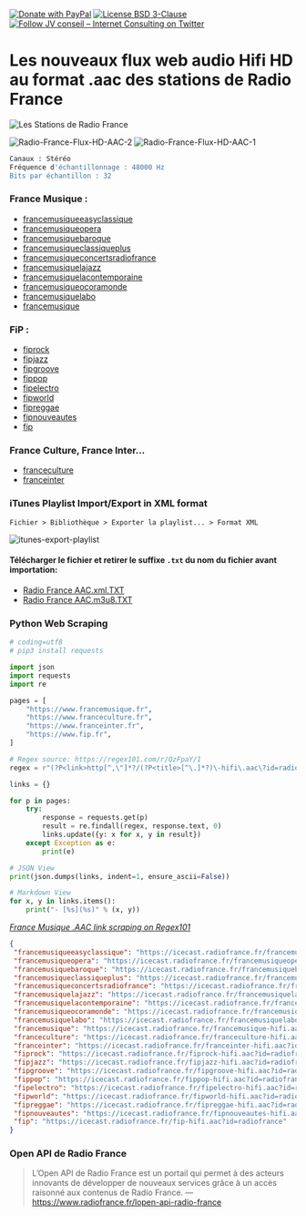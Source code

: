 [![Donate with PayPal](https://img.shields.io/badge/Donate-PayPal-green.svg)](https://www.paypal.com/cgi-bin/webscr?cmd=_s-xclick&hosted_button_id=P3DGL6EANDY96&source=url)
[![License BSD 3-Clause](https://img.shields.io/badge/License-BSD%203--Clause-blue.svg)](LICENSE)
[![Follow JV conseil – Internet Consulting on Twitter](https://img.shields.io/twitter/follow/JVconseil.svg?style=social&logo=twitter)](https://twitter.com/JVconseil)

# Les nouveaux flux web audio Hifi HD au format .aac des stations de Radio France

![Les Stations de Radio France](https://cdn.radiofrance.fr/s3/cruiser-production/2016/12/0b21680a-3c67-4f2d-9e20-be16e67c3e91/600x337_7radios-1.jpg "Les Stations de Radio France")

![Radio-France-Flux-HD-AAC-2](https://user-images.githubusercontent.com/8126807/67148713-d72a2d00-f2a2-11e9-8050-83de5ed8c15f.png)
![Radio-France-Flux-HD-AAC-1](https://user-images.githubusercontent.com/8126807/67148712-d72a2d00-f2a2-11e9-8e51-0155fc8b9b18.png)

```bash
Canaux : Stéréo
Fréquence d'échantillonnage : 48000 Hz
Bits par échantillon : 32
```

### France Musique :

- [francemusiqueeasyclassique](https://icecast.radiofrance.fr/francemusiqueeasyclassique-hifi.aac?id=radiofrance)
- [francemusiqueopera](https://icecast.radiofrance.fr/francemusiqueopera-hifi.aac?id=radiofrance)
- [francemusiquebaroque](https://icecast.radiofrance.fr/francemusiquebaroque-hifi.aac?id=radiofrance)
- [francemusiqueclassiqueplus](https://icecast.radiofrance.fr/francemusiqueclassiqueplus-hifi.aac?id=radiofrance)
- [francemusiqueconcertsradiofrance](https://icecast.radiofrance.fr/francemusiqueconcertsradiofrance-hifi.aac?id=radiofrance)
- [francemusiquelajazz](https://icecast.radiofrance.fr/francemusiquelajazz-hifi.aac?id=radiofrance)
- [francemusiquelacontemporaine](https://icecast.radiofrance.fr/francemusiquelacontemporaine-hifi.aac?id=radiofrance)
- [francemusiqueocoramonde](https://icecast.radiofrance.fr/francemusiqueocoramonde-hifi.aac?id=radiofrance)
- [francemusiquelabo](https://icecast.radiofrance.fr/francemusiquelabo-hifi.aac?id=radiofrance)
- [francemusique](https://icecast.radiofrance.fr/francemusique-hifi.aac?id=radiofrance)

### FiP :

- [fiprock](https://icecast.radiofrance.fr/fiprock-hifi.aac?id=radiofrance)
- [fipjazz](https://icecast.radiofrance.fr/fipjazz-hifi.aac?id=radiofrance)
- [fipgroove](https://icecast.radiofrance.fr/fipgroove-hifi.aac?id=radiofrance)
- [fippop](https://icecast.radiofrance.fr/fippop-hifi.aac?id=radiofrance)
- [fipelectro](https://icecast.radiofrance.fr/fipelectro-hifi.aac?id=radiofrance)
- [fipworld](https://icecast.radiofrance.fr/fipworld-hifi.aac?id=radiofrance)
- [fipreggae](https://icecast.radiofrance.fr/fipreggae-hifi.aac?id=radiofrance)
- [fipnouveautes](https://icecast.radiofrance.fr/fipnouveautes-hifi.aac?id=radiofrance)
- [fip](https://icecast.radiofrance.fr/fip-hifi.aac?id=radiofrance)

### France Culture, France Inter...

- [franceculture](https://icecast.radiofrance.fr/franceculture-hifi.aac?id=radiofrance)
- [franceinter](https://icecast.radiofrance.fr/franceinter-hifi.aac?id=radiofrance)

### iTunes Playlist Import/Export in XML format

`Fichier > Bibliothèque > Exporter la playlist... > Format XML`

![itunes-export-playlist](https://user-images.githubusercontent.com/8126807/67147939-06886c00-f29a-11e9-85a9-1b902c30ef73.jpg)

#### Télécharger le fichier et retirer le suffixe `.txt` du nom du fichier avant importation:

- [Radio France AAC.xml.TXT](https://github.com/JV-conseil-Internet-Consulting/Radio-France-Flux-HD-AAC/files/3746923/Radio.France.AAC.xml.TXT)
- [Radio France AAC.m3u8.TXT](https://github.com/JV-conseil-Internet-Consulting/Radio-France-Flux-HD-AAC/files/3746929/Radio.France.AAC.m3u8.TXT)

### Python Web Scraping

```py
# coding=utf8
# pip3 install requests

import json
import requests
import re

pages = [
    "https://www.francemusique.fr",
    "https://www.franceculture.fr",
    "https://www.franceinter.fr",
    "https://www.fip.fr",
]

# Regex source: https://regex101.com/r/QzFpaY/1
regex = r"(?P<link>http[^,\"]*?/(?P<title>[^\.]*?)\-hifi\.aac\?id=radiofrance)"

links = {}

for p in pages:
    try:
        response = requests.get(p)
        result = re.findall(regex, response.text, 0)
        links.update({y: x for x, y in result})
    except Exception as e:
        print(e)

# JSON View
print(json.dumps(links, indent=1, ensure_ascii=False))

# Markdown View
for x, y in links.items():
    print("- [%s](%s)" % (x, y))
```

*[France Musique .AAC link scraping on Regex101](https://regex101.com/r/QzFpaY/1)*

```json
{
 "francemusiqueeasyclassique": "https://icecast.radiofrance.fr/francemusiqueeasyclassique-hifi.aac?id=radiofrance",
 "francemusiqueopera": "https://icecast.radiofrance.fr/francemusiqueopera-hifi.aac?id=radiofrance",
 "francemusiquebaroque": "https://icecast.radiofrance.fr/francemusiquebaroque-hifi.aac?id=radiofrance",
 "francemusiqueclassiqueplus": "https://icecast.radiofrance.fr/francemusiqueclassiqueplus-hifi.aac?id=radiofrance",
 "francemusiqueconcertsradiofrance": "https://icecast.radiofrance.fr/francemusiqueconcertsradiofrance-hifi.aac?id=radiofrance",
 "francemusiquelajazz": "https://icecast.radiofrance.fr/francemusiquelajazz-hifi.aac?id=radiofrance",
 "francemusiquelacontemporaine": "https://icecast.radiofrance.fr/francemusiquelacontemporaine-hifi.aac?id=radiofrance",
 "francemusiqueocoramonde": "https://icecast.radiofrance.fr/francemusiqueocoramonde-hifi.aac?id=radiofrance",
 "francemusiquelabo": "https://icecast.radiofrance.fr/francemusiquelabo-hifi.aac?id=radiofrance",
 "francemusique": "https://icecast.radiofrance.fr/francemusique-hifi.aac?id=radiofrance",
 "franceculture": "https://icecast.radiofrance.fr/franceculture-hifi.aac?id=radiofrance",
 "franceinter": "https://icecast.radiofrance.fr/franceinter-hifi.aac?id=radiofrance",
 "fiprock": "https://icecast.radiofrance.fr/fiprock-hifi.aac?id=radiofrance",
 "fipjazz": "https://icecast.radiofrance.fr/fipjazz-hifi.aac?id=radiofrance",
 "fipgroove": "https://icecast.radiofrance.fr/fipgroove-hifi.aac?id=radiofrance",
 "fippop": "https://icecast.radiofrance.fr/fippop-hifi.aac?id=radiofrance",
 "fipelectro": "https://icecast.radiofrance.fr/fipelectro-hifi.aac?id=radiofrance",
 "fipworld": "https://icecast.radiofrance.fr/fipworld-hifi.aac?id=radiofrance",
 "fipreggae": "https://icecast.radiofrance.fr/fipreggae-hifi.aac?id=radiofrance",
 "fipnouveautes": "https://icecast.radiofrance.fr/fipnouveautes-hifi.aac?id=radiofrance",
 "fip": "https://icecast.radiofrance.fr/fip-hifi.aac?id=radiofrance"
}
```

### Open API de Radio France

> L’Open API de Radio France est un portail qui permet à des acteurs innovants de développer de nouveaux services grâce à un accès raisonné aux contenus de Radio France. — https://www.radiofrance.fr/lopen-api-radio-france
